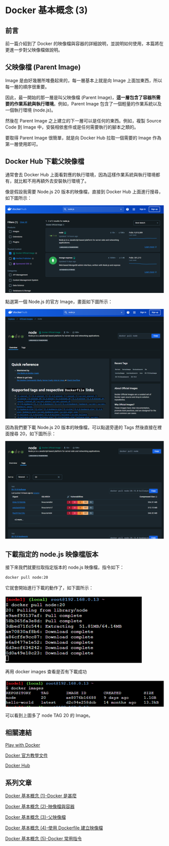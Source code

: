 # Docker 基本概念 (3)

## 前言
前一篇介紹到了 Docker 的映像檔與容器的詳細說明，並說明如何使用，本篇將在更進一步對父映像檔做說明。

## 父映像檔 (Parent Image)
Image 是由好幾層所堆疊起來的，每一層基本上就是向 Image 上面加東西，所以每一層的順序很重要。

因此，最一開始的那一層是叫父映像檔 (Parent Image)，**這一層包含了容器所需要的作業系統與執行環境**。例如，Parent Image 包含了一個輕量的作業系統以及一個執行環境 (node.js)。

然後在 Parent Image 之上建立的下一層可以是任何的東西。例如，複製 Source Code 到 Image 中，安裝相依套件或是任何需要執行的腳本之類的。

要取得 Parent Image 很簡單，就是向 Docker Hub 拉取一個需要的 Image 作為第一層使用即可。

## Docker Hub 下載父映像檔
通常會去 Docker Hub 上面看對應的執行環境，因為這樣作業系統與執行環境都有，就比較不用再額外去安裝執行環境了。

像是假設我需要 Node.js 20 版本的映像檔，直接到 Docker Hub 上面進行搜尋，如下圖所示：

![](./images/01.png)

點選第一個 Node.js 的官方 Image，畫面如下圖所示：

![](./images/02.png)

因為我們要下載 Node.js 20 版本的映像檔，可以點選旁邊的 Tags 然後直接在裡面搜尋 20，如下圖所示：

![](./images/03.png)

## 下載指定的 node.js 映像檔版本
接下來我們就要拉取指定版本的 node.js 映像檔，指令如下：

```bash
docker pull node:20
```

它就會開始進行下載的動作了，如下圖所示：

![](./images/04.png)

再用 docker images 查看是否有下載成功

![](./images/05.png)

可以看到上圖多了 node TAG 20 的 Image。

## 相關連結
[Play with Docker](https://labs.play-with-docker.com/)

[Docker 官方教學文件](https://docs.docker.com/guides/workshop/)

[Docker Hub](https://hub.docker.com/)


## 系列文章
[Docker 基本概念 (1)-Docker 是甚麼](https://bingfenghung.github.io/blog/articles/Docker%3C_%3E%3EDocker%20%E5%9F%BA%E6%9C%AC%E6%A6%82%E5%BF%B5%20(1))

[Docker 基本概念 (2)-映像檔與容器](https://bingfenghung.github.io/blog/articles/Docker%3C_%3E%3EDocker%20%E5%9F%BA%E6%9C%AC%E6%A6%82%E5%BF%B5%20(2))

[Docker 基本概念 (3)-父映像檔](https://bingfenghung.github.io/blog/articles/Docker%3C_%3E%3EDocker%20%E5%9F%BA%E6%9C%AC%E6%A6%82%E5%BF%B5%20(3))

[Docker 基本概念 (4)-使用 Dockerfile 建立映像檔](https://bingfenghung.github.io/blog/articles/Docker%3C_%3E%3EDocker%20%E5%9F%BA%E6%9C%AC%E6%A6%82%E5%BF%B5%20(4))

[Docker 基本概念 (5)-Docker 常用指令](https://bingfenghung.github.io/blog/articles/Docker%3C_%3E%3EDocker%20%E5%9F%BA%E6%9C%AC%E6%A6%82%E5%BF%B5%20(5))